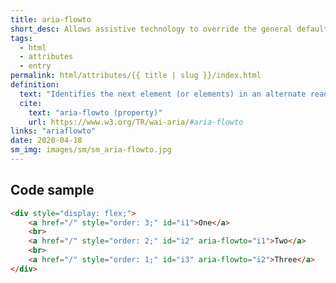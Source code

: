 ```yaml
---
title: aria-flowto
short_desc: Allows assistive technology to override the general default of reading in document source order.trigger. "
tags:
  - html
  - attributes
  - entry
permalink: html/attributes/{{ title | slug }}/index.html
definition:
  text: "Identifies the next element (or elements) in an alternate reading order of content which, at the user's discretion, allows assistive technology to override the general default of reading in document source order."
  cite:
    text: "aria-flowto (property)"
    url: https://www.w3.org/TR/wai-aria/#aria-flowto
links: "ariaflowto"
date: 2020-04-18
sm_img: images/sm/sm_aria-flowto.jpg
---
```


<h2 class="h3"><span>Code sample</span></h2>

```html
<div style="display: flex;">
    <a href="/" style="order: 3;" id="i1">One</a>
    <br>
    <a href="/" style="order: 2;" id="i2" aria-flowto="i1">Two</a>
    <br>
    <a href="/" style="order: 1;" id="i3" aria-flowto="i2">Three</a>
</div>
```
